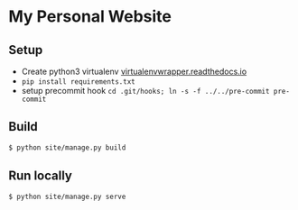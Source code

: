 # My Personal Website

## Setup
- Create python3 virtualenv [virtualenvwrapper.readthedocs.io](rtualenvwrapper.readthedocs.io)
- `pip install requirements.txt`
- setup precommit hook `cd .git/hooks; ln -s -f ../../pre-commit pre-commit`

## Build
```bash
$ python site/manage.py build
```

## Run locally
```bash
$ python site/manage.py serve
```

